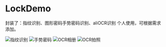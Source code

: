 # LockDemo
封装了：指纹识别、图形密码手势密码识别、aliOCR识别
个人使用，可根据需求添加。



![指纹识别](https://github.com/wzx54321/LockDemo/imgs/take1)
![手势密码](https://github.com/wzx54321/LockDemo/imgs/take2)
![OCR相册](https://github.com/wzx54321/LockDemo/imgs/take0)
![OCR拍照](https://github.com/wzx54321/LockDemo/imgs/take)